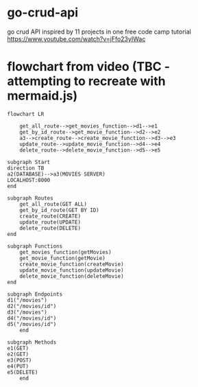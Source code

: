 # go-crud-api

go crud API inspired by 11 projects in one free code camp tutorial https://www.youtube.com/watch?v=jFfo23yIWac

# flowchart from video (TBC - attempting to recreate with mermaid.js)

```mermaid
flowchart LR

    get_all_route-->get_movies_function-->d1-->e1
    get_by_id_route-->get_movie_function-->d2-->e2
    a3-->create_route-->create_movie_function-->d3-->e3
    update_route-->update_movie_function-->d4-->e4
    delete_route-->delete_movie_function-->d5-->e5

subgraph Start
direction TB
a2(DATABASE)-->a3(MOVIES SERVER)
LOCALHOST:8000
end

subgraph Routes
    get_all_route(GET ALL)
    get_by_id_route(GET BY ID)
    create_route(CREATE)
    update_route(UPDATE)
    delete_route(DELETE)
end

subgraph Functions
    get_movies_function(getMovies)
    get_movie_function(getMovie)
    create_movie_function(createMovie)
    update_movie_function(updateMovie)
    delete_movie_function(deleteMovie)
end

subgraph Endpoints
d1("/movies")
d2("/movies/id")
d3("/movies")
d4("/movies/id")
d5("/movies/id")
    end

subgraph Methods
e1(GET)
e2(GET)
e3(POST)
e4(PUT)
e5(DELETE)
    end


```
